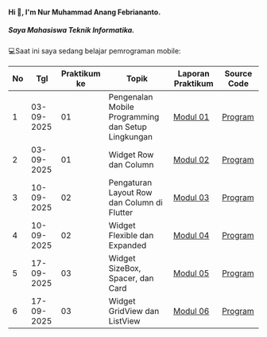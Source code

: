 #### Hi 👋, I'm Nur Muhammad Anang Febriananto. 
##### Saya Mahasiswa Teknik Informatika.

💻Saat ini saya sedang belajar pemrograman mobile:

| No  | Tgl       | Praktikum ke | Topik                                           | Laporan Praktikum | Source Code |
| --- | ---------- | ------------ | ----------------------------------------------- | -------- | ----------- |
| 1   | 03-09-2025 | 01           | Pengenalan Mobile Programming dan Setup Lingkungan | [Modul 01](https://drive.google.com/file/d/1v-6V-2SbGCHrl4q_lZSXX133Yk5plwUl/view?usp=drive_link) | [Program](https://github.com/brynnstilearning/PraktikumMobile_Modul1) |
| 2   | 03-09-2025 | 01           | Widget Row dan Column                          | [Modul 02](https://drive.google.com/file/d/1GYwlUcvSR0RG-SKGxYck0tbsaYSdPX-r/view?usp=drive_link) | [Program](https://github.com/brynnstilearning/PraktikumMobile_Modul2) |
| 3   | 10-09-2025 | 02           | Pengaturan Layout Row dan Column di Flutter    | [Modul 03](https://drive.google.com/file/d/1TcbTQKOk_ylO7Y7QBA-oHsUTCdDAmwht/view?usp=drive_link) | [Program](https://github.com/brynnstilearning/PraktikumMobile_Modul3) |
| 4   | 10-09-2025 | 02           | Widget Flexible dan Expanded                   | [Modul 04](https://drive.google.com/file/d/1nOkEC7ccG8VNEiZxa3KtDWoShT5anpMl/view?usp=drive_link) | [Program](https://github.com/brynnstilearning/PraktikumMobile_Modul4/tree/main) |
| 5   | 17-09-2025 | 03           | Widget SizeBox, Spacer, dan Card    | [Modul 05](https://drive.google.com/file/d/10BdVCE49TTIJF0fFiskl9gQ2u8S1dLK0/view?usp=drive_link) | [Program](#) |
| 6   | 17-09-2025 | 03           | Widget GridView dan ListView                   | [Modul 06](https://drive.google.com/open?id=17Zc8GVZgHgpw6XDCUVNZTJn7TrA6UxXW&usp=drive_copy) | [Program](#) |
